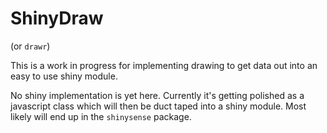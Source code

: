 # ShinyDraw

(or `drawr`)

This is a work in progress for implementing drawing to get data out into an easy to use shiny module.

No shiny implementation is yet here. Currently it's getting polished as a javascript class which will then be
duct taped into a shiny module. Most likely will end up in the `shinysense` package.

